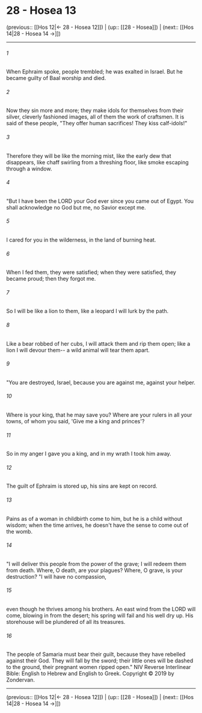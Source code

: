 # 28 - Hosea 13

(previous:: [[Hos 12|← 28 - Hosea 12]]) | (up:: [[28 - Hosea]]) | (next:: [[Hos 14|28 - Hosea 14 →]])

***


###### 1 
When Ephraim spoke, people trembled; he was exalted in Israel. But he became guilty of Baal worship and died. 

###### 2 
Now they sin more and more; they make idols for themselves from their silver, cleverly fashioned images, all of them the work of craftsmen. It is said of these people, "They offer human sacrifices! They kiss calf-idols!" 

###### 3 
Therefore they will be like the morning mist, like the early dew that disappears, like chaff swirling from a threshing floor, like smoke escaping through a window. 

###### 4 
"But I have been the LORD your God ever since you came out of Egypt. You shall acknowledge no God but me, no Savior except me. 

###### 5 
I cared for you in the wilderness, in the land of burning heat. 

###### 6 
When I fed them, they were satisfied; when they were satisfied, they became proud; then they forgot me. 

###### 7 
So I will be like a lion to them, like a leopard I will lurk by the path. 

###### 8 
Like a bear robbed of her cubs, I will attack them and rip them open; like a lion I will devour them-- a wild animal will tear them apart. 

###### 9 
"You are destroyed, Israel, because you are against me, against your helper. 

###### 10 
Where is your king, that he may save you? Where are your rulers in all your towns, of whom you said, 'Give me a king and princes'? 

###### 11 
So in my anger I gave you a king, and in my wrath I took him away. 

###### 12 
The guilt of Ephraim is stored up, his sins are kept on record. 

###### 13 
Pains as of a woman in childbirth come to him, but he is a child without wisdom; when the time arrives, he doesn't have the sense to come out of the womb. 

###### 14 
"I will deliver this people from the power of the grave; I will redeem them from death. Where, O death, are your plagues? Where, O grave, is your destruction? "I will have no compassion, 

###### 15 
even though he thrives among his brothers. An east wind from the LORD will come, blowing in from the desert; his spring will fail and his well dry up. His storehouse will be plundered of all its treasures. 

###### 16 
The people of Samaria must bear their guilt, because they have rebelled against their God. They will fall by the sword; their little ones will be dashed to the ground, their pregnant women ripped open." NIV Reverse Interlinear Bible: English to Hebrew and English to Greek. Copyright © 2019 by Zondervan.

***

(previous:: [[Hos 12|← 28 - Hosea 12]]) | (up:: [[28 - Hosea]]) | (next:: [[Hos 14|28 - Hosea 14 →]])
